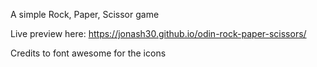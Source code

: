 A simple Rock, Paper, Scissor game

Live preview here: https://jonash30.github.io/odin-rock-paper-scissors/

Credits to font awesome for the icons
